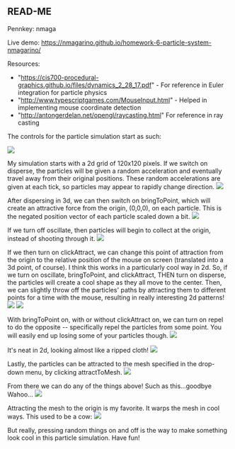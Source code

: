 



## READ-ME
Pennkey: nmaga

Live demo: https://nmagarino.github.io/homework-6-particle-system-nmagarino/

Resources:
* "https://cis700-procedural-graphics.github.io/files/dynamics_2_28_17.pdf" - For reference in Euler integration for particle physics
* "http://www.typescriptgames.com/MouseInput.html" - Helped in implementing mouse coordinate detection
* "http://antongerdelan.net/opengl/raycasting.html" For reference in ray casting

The controls for the particle simulation start as such:

![](controls.PNG)

My simulation starts with a 2d grid of 120x120 pixels.  If we switch on disperse, the particles will be given a random acceleration and eventually travel away from their original positions.  These random accelerations are given at each tick, so particles may appear to rapidly change direction.
![](disperse1.PNG)

After dispersing in 3d, we can then switch on bringToPoint, which will create an attractive force from the origin, (0,0,0), on each particle.  This is the negated position vector of each particle scaled down a bit.
![](center1.PNG)

If we turn off oscillate, then particles will begin to collect at the origin, instead of shooting through it.
![](oscillate1.PNG)

If we then turn on clickAttract, we can change this point of attraction from the origin to the relative position of the mouse on screen (translated into a 3d point, of course).
I think this works in a particularly cool way in 2d.  So, if we turn on oscillate, bringToPoint, and clickAttract, THEN turn on disperse, the particles will create a cool shape as they all move to the center.  Then, we can slightly throw off the particles' paths by attracting them to different points for a time with the mouse, resulting in really interesting 2d patterns!
![](2dshape1.PNG)
![](2dshape2.PNG)

With bringToPoint on, with or without clickAttract on, we can turn on repel to do the opposite -- specifically repel the particles from some point.  You will easily end up losing some of your particles though.
![](repel1.PNG)

It's neat in 2d, looking almost like a ripped cloth!
![](repel2.PNG)

Lastly, the particles can be attracted to the mesh specified in the drop-down menu, by clicking attractToMesh.
![](mesh1.PNG)

From there we can do any of the things above!  Such as this...goodbye Wahoo...
![](mesh2.PNG)

Attracting the mesh to the origin is my favorite.  It warps the mesh in cool ways.  This used to be a cow:
![](mesh3.PNG)

But really, pressing random things on and off is the way to make something look cool in this particle simulation.  Have fun!






